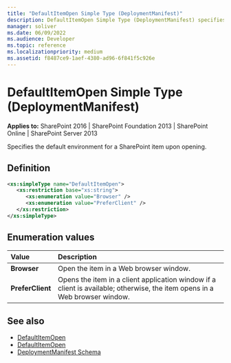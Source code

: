 ```yaml
---
title: "DefaultItemOpen Simple Type (DeploymentManifest)"
description: DefaultItemOpen Simple Type (DeploymentManifest) specifies the default environment for a SharePoint item upon opening.
manager: soliver
ms.date: 06/09/2022
ms.audience: Developer
ms.topic: reference
ms.localizationpriority: medium
ms.assetid: f8487ce9-1aef-4380-ad96-6f841f5c926e
---
```


# DefaultItemOpen Simple Type (DeploymentManifest)

**Applies to:** SharePoint 2016 | SharePoint Foundation 2013 | SharePoint Online | SharePoint Server 2013

Specifies the default environment for a SharePoint item upon opening.

## Definition

```XML
<xs:simpleType name="DefaultItemOpen">
   <xs:restriction base="xs:string">
      <xs:enumeration value="Browser" />
      <xs:enumeration value="PreferClient" />
   </xs:restriction>
</xs:simpleType>

```

## Enumeration values

|**Value**|**Description**|
|:-----|:-----|
|**Browser** <br/> |Open the item in a Web browser window.  <br/> |
|**PreferClient** <br/> |Opens the item in a client application window if a client is available; otherwise, the item opens in a Web browser window.  <br/> |

## See also

- [DefaultItemOpen](https://msdn.microsoft.com/library/Microsoft.SharePoint.SPList.DefaultItemOpen.aspx)
- [DefaultItemOpen](https://msdn.microsoft.com/library/Microsoft.SharePoint.DefaultItemOpen.aspx)
- [DeploymentManifest Schema](deploymentmanifest-schema.md)
